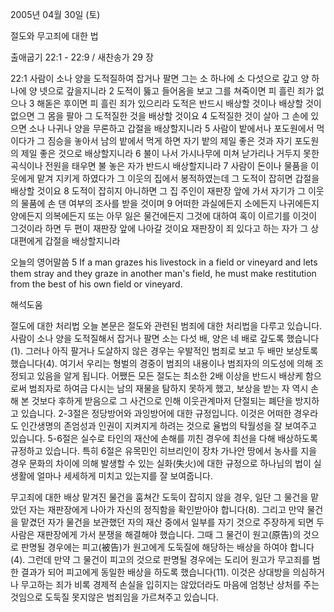 2005년 04월 30일 (토)

절도와 무고죄에 대한 법



출애굽기 22:1 - 22:9 / 새찬송가 29 장


22:1 사람이 소나 양을 도적질하여 잡거나 팔면 그는 소 하나에 소 다섯으로 갚고 양 하나에 양 넷으로 갚을지니라 2 도적이 뚫고 들어옴을 보고 그를 쳐죽이면 피 흘린 죄가 없으나 3 해돋은 후이면 피 흘린 죄가 있으리라 도적은 반드시 배상할 것이나 배상할 것이 없으면 그 몸을 팔아 그 도적질한 것을 배상할 것이요 4 도적질한 것이 살아 그 손에 있으면 소나 나귀나 양을 무론하고 갑절을 배상할지니라 5 사람이 밭에서나 포도원에서 먹이다가 그 짐승을 놓아서 남의 밭에서 먹게 하면 자기 밭의 제일 좋은 것과 자기 포도원의 제일 좋은 것으로 배상할지니라 6 불이 나서 가시나무에 미쳐 낟가리나 거두지 못한 곡식이나 전원을 태우면 불 놓은 자가 반드시 배상할지니라 7 사람이 돈이나 물품을 이웃에게 맡겨 지키게 하였다가 그 이웃의 집에서 봉적하였는데 그 도적이 잡히면 갑절을 배상할 것이요 8 도적이 잡히지 아니하면 그 집 주인이 재판장 앞에 가서 자기가 그 이웃의 물품에 손 댄 여부의 조사를 받을 것이며 9 어떠한 과실에든지 소에든지 나귀에든지 양에든지 의복에든지 또는 아무 잃은 물건에든지 그것에 대하여 혹이 이르기를 이것이 그것이라 하면 두 편이 재판장 앞에 나아갈 것이요 재판장이 죄 있다고 하는 자가 그 상대편에게 갑절을 배상할지니라 

오늘의 영어말씀 
5 If a man grazes his livestock in a field or vineyard and lets them stray and they graze in another man's field, he must make restitution from the best of his own field or vineyard.

해석도움





절도에 대한 처리법 
오늘 본문은 절도와 관련된 범죄에 대한 처리법을 다루고 있습니다. 사람이 소나 양을 도적질해서 잡거나 팔면 소는 다섯 배, 양은 네 배로 갚도록 했습니다(1). 그러나 아직 팔거나 도살하지 않은 경우는 우발적인 범죄로 보고 두 배만 보상토록 했습니다(4). 여기서 우리는 형벌의 경중이 범죄의 내용이나 범죄자의 의도성에 의해 조정되고 있음을 알게 됩니다. 어쨌든 모든 절도는 최소한 2배 이상을 반드시 배상케 함으로써 범죄자로 하여금 다시는 남의 재물을 탐하지 못하게 했고, 보상을 받는 자 역시 손해 본 것보다 후하게 받음으로 그 사건으로 인해 이웃관계마저 단절되는 폐단을 방지하고 있습니다. 2-3절은 정당방어와 과잉방어에 대한 규정입니다. 이것은 어떠한 경우라도 인간생명의 존엄성과 인권이 지켜지게 하려는 것으로 율법의 탁월성을 잘 보여주고 있습니다. 5-6절은 실수로 타인의 재산에 손해를 끼친 경우에 최선을 다해 배상하도록 규정하고 있습니다. 특히 6절은 유목민인 히브리인이 장차 가나안 땅에서 농사를 지을 경우 문화의 차이에 의해 발생할 수 있는 실화(失火)에 대한 규정으로 하나님의 법이 실생활에 얼마나 세세하게 미치고 있는지를 잘 보여줍니다. 

무고죄에 대한 배상 
맡겨진 물건을 훔쳐간 도둑이 잡히지 않을 경우, 일단 그 물건을 맡았던 자는 재판장에게 나아가 자신의 정직함을 확인받아야 합니다(8). 그리고 만약 물건을 맡겼던 자가 물건을 보관했던 자의 재산 중에서 일부를 자기 것으로 주장하게 되면 두 사람은 재판장에게 가서 분쟁을 해결해야 했습니다. 그때 그 물건이 원고(原告)의 것으로 판명될 경우에는 피고(被告)가 원고에게 도둑질에 해당하는 배상을 하여야 합니다(4). 그런데 만약 그 물건이 피고의 것으로 판명될 경우에는 도리어 원고가 무고죄를 범한 결과가 되어 피고에게 동일한 배상을 하도록 했습니다(11). 이것은 상대방을 의심하거나 무고하는 죄가 비록 경제적 손실을 입히지는 않았더라도 마음에 엄청난 상처를 주는 것임으로 도둑질 못지않은 범죄임을 가르쳐주고 있습니다.